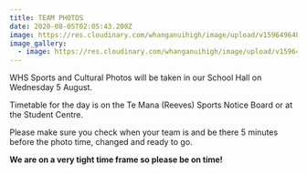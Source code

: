 ```yaml
---
title: TEAM PHOTOS
date: 2020-08-05T02:05:43.208Z
image: https://res.cloudinary.com/whanganuihigh/image/upload/v1596496488/Events/Team_Photo_Times.jpg
image_gallery:
  - image: https://res.cloudinary.com/whanganuihigh/image/upload/v1596496488/Events/Team_Photo_Times.jpg
---
```

WHS Sports and Cultural Photos will be taken in our School Hall on Wednesday 5 August.

Timetable for the day is on the Te Mana (Reeves) Sports Notice Board or at the Student Centre. 

Please make sure you check when your team is and be there 5 minutes before the photo time, changed and ready to go. 

**We are on a very tight time frame so please be on time!**

